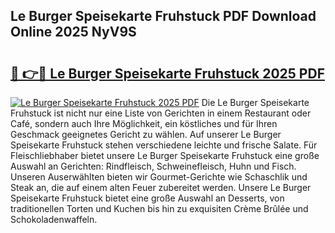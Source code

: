 ## Le Burger Speisekarte Fruhstuck PDF Download Online 2025 NyV9S

# <h2><a href="http://gc8l3ky.nevu.top/?p=Le+Burger+Speisekarte+Fruhstuck">🔗 👉🔴 Le Burger Speisekarte Fruhstuck 2025 PDF</a></h2>

[![Le Burger Speisekarte Fruhstuck 2025 PDF](https://i.imgur.com/dBaPXMq.png)](http://gc8l3ky.nevu.top/?p=Le+Burger+Speisekarte+Fruhstuck)
Die Le Burger Speisekarte Fruhstuck ist nicht nur eine Liste von Gerichten in einem Restaurant oder Café, sondern auch Ihre Möglichkeit, ein köstliches und für Ihren Geschmack geeignetes Gericht zu wählen. Auf unserer Le Burger Speisekarte Fruhstuck stehen verschiedene leichte und frische Salate. Für Fleischliebhaber bietet unsere Le Burger Speisekarte Fruhstuck eine große Auswahl an Gerichten: Rindfleisch, Schweinefleisch, Huhn und Fisch. Unseren Auserwählten bieten wir Gourmet-Gerichte wie Schaschlik und Steak an, die auf einem alten Feuer zubereitet werden. Unsere Le Burger Speisekarte Fruhstuck bietet eine große Auswahl an Desserts, von traditionellen Torten und Kuchen bis hin zu exquisiten Crème Brûlée und Schokoladenwaffeln.
